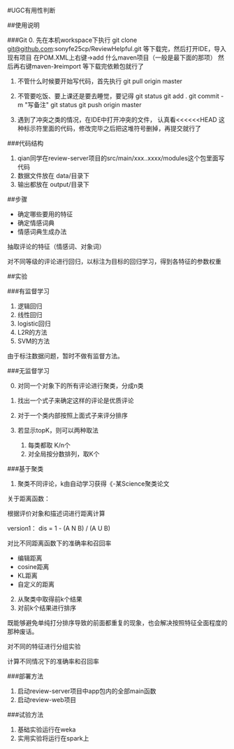 #UGC有用性判断

##使用说明

###Git
0. 先在本机workspace下执行 
git clone git@github.com:sonyfe25cp/ReviewHelpful.git
等下载完，然后打开IDE，导入现有项目
在POM.XML上右键->add 什么maven项目（一般是最下面的那项）
然后再右键maven-》reimport
等下载完依赖包就行了

1. 不管什么时候要开始写代码，首先执行
git pull origin master

2. 不管要吃饭、要上课还是要去睡觉，要记得
git status
git add .
git commit -m "写备注"
git status
git push origin master

3. 遇到了冲突之类的情况，在IDE中打开冲突的文件，
认真看<<<<<<HEAD 这种标示符里面的代码，修改完毕之后把这堆符号删掉，再提交就行了

###代码结构

1. qian同学在review-server项目的src/main/xxx..xxxx/modules这个包里面写代码
2. 数据文件放在 data/目录下
3. 输出都放在 output/目录下


##步骤

* 确定哪些要用的特征
* 确定情感词典
* 情感词典生成办法

抽取评论的特征（情感词、对象词）

对不同等级的评论进行回归，以标注为目标的回归学习，得到各特征的参数权重

##实验

###有监督学习

1. 逻辑回归
2. 线性回归
3. logistic回归
4. L2R的方法
5. SVM的方法

由于标注数据问题，暂时不做有监督方法。

###无监督学习

0. 对同一个对象下的所有评论进行聚类，分成n类
1. 找出一个式子来确定这样的评论是优质评论
2. 对于一个类内部按照上面式子来评分排序
3. 若显示topK，则可以两种取法

    1. 每类都取 K/n个
    2. 对全局按分数排列，取K个


###基于聚类

1. 聚类不同评论，k由自动学习获得《-某Science聚类论文

关于距离函数：

根据评价对象和描述词进行距离计算

version1： dis = 1 - (A N B) / (A U B)

对比不同距离函数下的准确率和召回率

* 编辑距离
* cosine距离
* KL距离
* 自定义的距离

2. 从聚类中取得前k个结果
3. 对前k个结果进行排序

既能够避免单纯打分排序导致的前面都重复的现象，也会解决按照特征全面程度的那种废话。

对不同的特征进行分组实验

计算不同情况下的准确率和召回率

###部署方法

1. 启动review-server项目中app包内的全部main函数
2. 启动review-web项目

###试验方法

1. 基础实验运行在weka
2. 实用实验将运行在spark上


